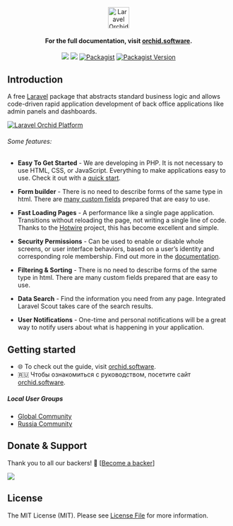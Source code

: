 <p align="center"> 
 <a href="https://orchid.software/"><img src="https://orchid.software/assets/img/logo-laravel-style.svg" alt="Laravel Orchid" height="48"></a>
</p>


<h4 align="center">For the full documentation, visit <a href="http://orchid.software">orchid.software</a>.</h4>

<p align="center">
<a href="https://github.com/orchidsoftware/platform/actions"><img src="https://github.com/orchidsoftware/platform/workflows/Tests/badge.svg"></a>
<a href="https://codecov.io/gh/orchidsoftware/platform"><img src="https://codecov.io/gh/orchidsoftware/platform/branch/master/graph/badge.svg" /></a>
<a href="https://packagist.org/packages/orchid/platform"><img alt="Packagist" src="https://img.shields.io/packagist/dt/orchid/platform.svg"></a>
<a href="https://packagist.org/packages/orchid/platform"><img alt="Packagist Version" src="https://img.shields.io/packagist/v/orchid/platform.svg"></a>
</p>

## Introduction

A free [Laravel](https://laravel.com) package that abstracts standard business logic and allows code-driven rapid application development of back office applications like admin panels and dashboards.

<a href="https://raw.githubusercontent.com/orchidsoftware/platform/master/.github/IMAGES/promo-full.png">
  <img src="https://raw.githubusercontent.com/orchidsoftware/platform/master/.github/IMAGES/promo-full.png" alt="Laravel Orchid Platform" align="center" />
</a>


###### Some features:

- **Easy To Get Started** - We are developing in PHP. It is not necessary to use HTML, CSS, or JavaScript. Everything to make applications easy to use. Check it out with a [quick start](https://orchid.software/en/docs/quickstart/).

- **Form builder** - There is no need to describe forms of the same type in html. There are [many custom fields](https://orchid.software/en/docs/field/) prepared that are easy to use.

- **Fast Loading Pages** - A performance like a single page application. Transitions without reloading the page, not writing a single line of code. Thanks to the [Hotwire](https://hotwire.dev/) project, this has become excellent and simple.

- **Security Permissions** - Can be used to enable or disable whole screens, or user interface behaviors, based on a user’s identity and corresponding role membership. Find out more in the [documentation](https://orchid.software/en/docs/access/).

- **Filtering & Sorting** - There is no need to describe forms of the same type in html. There are many custom fields prepared that are easy to use.

- **Data Search** - Find the information you need from any page. Integrated Laravel Scout takes care of the search results.

- **User Notifications** - One-time and personal notifications will be a great way to notify users about what is happening in your application.

 ## Getting started

* :globe_with_meridians: To check out the guide, visit [orchid.software](https://orchid.software/en/docs). 
* :ru: Чтобы ознакомиться с руководством, посетите сайт [orchid.software](https://orchid.software/ru/docs).

##### Local User Groups

* [Global Community](https://t.me/orchid_community)
* [Russia Community](https://t.me/orchid_russian_community)


## Donate & Support

Thank you to all our backers! 🙏 [[Become a backer](https://opencollective.com/orchid#backer)]

<a href="https://opencollective.com/orchid#backers" target="_blank"><img src="https://opencollective.com/orchid/backers.svg?width=838"></a>

## License

The MIT License (MIT). Please see [License File](LICENSE) for more information.
